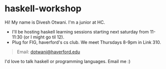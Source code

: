 # haskell-workshop


Hi! My name is Divesh Otwani. I'm a junior at HC.


* I'll be hosting haskell learning sessions starting next saturday from 11-11:30 (or I might go til 12).
* Plug for FIG, haverford's cs club. We meet Thursdays 8-9pm in Link 310.


> Email: dotwani@haverford.edu


I'd love to talk haskell or programming languages. 
Email me :)




